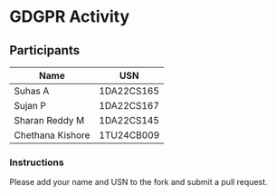 # GDGPR Activity

## Participants

| Name   | USN        |
|--------|------------|
| Suhas A| 1DA22CS165 |
| Sujan P| 1DA22CS167 |
| Sharan Reddy M| 1DA22CS145|
|Chethana Kishore| 1TU24CB009 | 
### Instructions
Please add your name and USN to the fork and submit a pull request.

